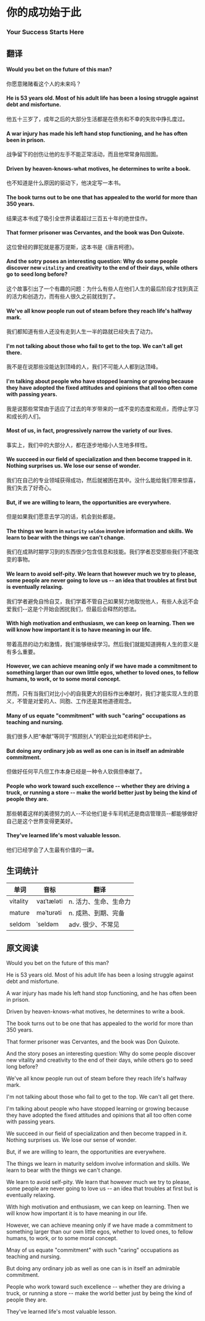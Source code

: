 # 你的成功始于此

### Your Success Starts Here

## 翻译

#### Would you bet on the future of this man?
你愿意赌赌看这个人的未来吗？
#### He is 53 years old. Most of his adult life has been a losing struggle against debt and misfortune.
他五十三岁了，成年之后的大部分生活都是在债务和不幸的失败中挣扎度过。
#### A war injury has made his left hand stop functioning, and he has often been in prison.
战争留下的创伤让他的左手不能正常活动，而且他常常身陷囹圄。
#### Driven by heaven-knows-what motives, he determines to write a book.
也不知道是什么原因的驱动下，他决定写一本书。
#### The book turns out to be one that has appealed to the world for more than 350 years.
结果这本书成了吸引全世界读着超过三百五十年的绝世佳作。
#### That former prisoner was Cervantes, and the book was Don Quixote.
这位曾经的罪犯就是塞万提斯，这本书是《唐吉柯德》。
#### And the sotry poses an interesting question: Why do some people discover new `vitality` and creativity to the end of their days, while others go to seed long before?
这个故事引出了一个有趣的问题：为什么有些人在他们人生的最后阶段才找到真正的活力和创造力，而有些人很久之前就找到了。
#### We've all know people run out of steam before they reach life's halfway mark.
我们都知道有些人还没有走到人生一半的路就已经失去了动力。
#### I'm not talking about those who fail to get to the top. We can't all get there.
我不是在说那些没能达到顶峰的人，我们不可能人人都到达顶峰。
#### I'm talking about people who have stopped learning or growing because they have adopted the fixed attitudes and opinions that all too often come with passing years.
我是说那些常常由于适应了过去的年岁带来的一成不变的态度和观点，而停止学习和成长的人们。
#### Most of us, in fact, progressively narrow the variety of our lives.
事实上，我们中的大部分人，都在逐步地缩小人生地多样性。
#### We succeed in our field of specialization and then become trapped in it. Nothing surprises us. We lose our sense of wonder.
我们在自己的专业领域获得成功，然后就被困在其中。没什么能给我们带来惊喜，我们失去了好奇心。
#### But, if we are willing to learn, the opportunities are everywhere.
但是如果我们愿意去学习的话，机会到处都是。
#### The things we learn in `maturity` `seldom` involve information and skills. We learn to bear with the things we can't change.
我们在成熟时期学习到的东西很少包含信息和技能。我们学者忍受那些我们不能改变的事物。
#### We learn to avoid self-pity. We learn that however much we try to please, some people are never going to love us -- an idea that troubles at first but is eventually relaxing.
我们学者避免自怜自艾，我们学着不管自己如果努力地取悦他人，有些人永远不会爱我们--这是个开始会困扰我们，但最后会释然的想法。
#### With high motivation and enthusiasm, we can keep on learning. Then we will know how important it is to have meaning in our life.
带着高昂的动力和激情，我们能够继续学习。然后我们就能知道拥有人生的意义是有多么重要。
#### However, we can achieve meaning only if we have made a commitment to something larger than our own little egos, whether to loved ones, to fellow humans, to work, or to some moral concept.
然而，只有当我们对比小小的自我更大的目标作出奉献时，我们才能实现人生的意义，不管是对爱的人、同胞、工作还是其他道德观念。
#### Many of us equate "commitment" with such "caring" occupations as teaching and nursing.
我们很多人把“奉献”等同于“照顾别人”的职业比如老师和护士。
#### But doing any ordinary job as well as one can is in itself an admirable commitment.
但做好任何平凡但工作本身已经是一种令人钦佩但奉献了。
#### People who work toward such excellence -- whether they are driving a truck, or running a store -- make the world better just by being the kind of people they are.
那些朝着这样的美德努力的人--不论他们是卡车司机还是商店管理员--都能够做好自己是这个世界变得更美好。
#### They've learned life's most valuable lesson.
他们已经学会了人生最有价值的一课。

## 生词统计
| 单词 | 音标 | 翻译 |
| - | - | - |
| vitality | vaɪˈtæləti | n. 活力、生命、生命力 |
| mature | məˈtʊrəti | n. 成熟、到期、完备 |
| seldom | ˈseldəm | adv. 很少、不常见 |

## 原文阅读

Would you bet on the future of this man?

He is 53 years old. Most of his adult life has been a losing struggle against debt and misfortune.

A war injury has made his left hand stop functioning, and he has often been in prison.

Driven by heaven-knows-what motives, he determines to write a book.

The book turns out to be one that has appealed to the world for more than 350 years.

That former prisoner was Cervantes, and the book was Don Quixote.

And the story poses an interesting question: Why do some people discover new vitality and creativity to the end of their days, while others go to seed long before?

We've all know people run out of steam before they reach life's halfway mark.

I'm not talking about those who fail to get to the top. We can't all get there.

I'm talking about people who have stopped learning or growing because they have adopted the fixed attitudes and opinions that all too often come with passing years.

We succeed in our field of specialization and then become trapped in it. Nothing surprises us. We lose our sense of wonder.

But, if we are willing to learn, the opportunities are everywhere.

The things we learn in maturity seldom involve information and skills. We learn to bear with the things we can't change.

We learn to avoid self-pity. We learn that however much we try to please, some people are never going to love us -- an idea that troubles at first but is eventually relaxing.

With high motivation and enthusiasm, we can keep on learning. Then we will know how important it is to have meaning in our life.

However, we can achieve meaning only if we have made a commitment to something larger than our own little egos, whether to loved ones, to fellow humans, to work, or to some moral concept.

Mnay of us equate "commitment" with such "caring" occupations as teaching and nursing.

But doing any ordinary job as well as one can is in itself an admirable commitment.

People who work toward such excellence -- whether they are driving a truck, or running a store -- make the world better just by being the kind of people they are.

They've learned life's most valuable lesson.

<!-- <src-rtyAudio :src="'https://rtyxmd.gitee.io/rtyresources2020/January/Your%20Success%20Starts%20Here.mp3'"></src-rtyAudio> -->